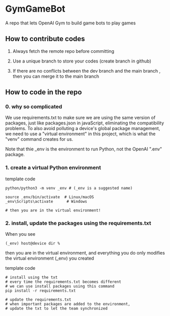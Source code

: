 # GymGameBot
A repo that lets OpenAI Gym to build game bots to play games

## How to contribute codes

1. Always fetch the remote repo before committing

2. Use a unique branch to store your codes (create branch in github)

3. If there are no conflicts between the dev branch and the main branch
, then you can merge it to the main branch

## How to code in the repo

### 0. why so complicated

We use requirements.txt to make sure we are using the same version of packages, just like packages.json in javaScript, eliminating the compatibility problems. To also avoid polluting a device's global package management, we need to use a "virtual environment" in this project, which is what the "venv" command creates for us.

Note that thie _env is the environment to run Python, not the OpenAI ".env" package.

### 1. create a virtual Python environment

template code

    python/python3 -m venv _env # (_env is a suggested name)

    source _env/bin/activate  # Linux/macOS
    _env\Scripts\activate      # Windows

    # then you are in the virtual environment!


### 2. install, update the packages using the requirements.txt

When you see

    (_env) host@device dir %

then you are in the virtual environment, and everything you do only modifies the virtual environment (_env) you created

template code

    # install using the txt
    # every time the requirements.txt becomes different
    # we can use install packages using this command
    pip install -r requirements.txt

    # update the requirements.txt
    # when important packages are added to the environment,
    # update the txt to let the team synchronized
